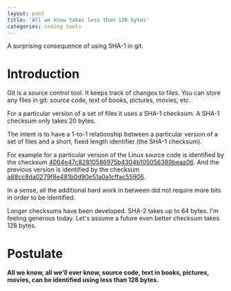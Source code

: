 ```yaml
---
layout: post
title: 'All we know takes less than 128 bytes'
categories: coding tools
---
```


A surprising consequence of using SHA-1 in git.


# Introduction

Git is a source control tool. It keeps track of changes to files. You can store
any files in git: source code, text of books, pictures, movies, etc.

For a particular version of a set of files it uses a SHA-1 checksum. A SHA-1
checksum only takes 20 bytes.

The intent is to have a 1-to-1 relationship between a particular version of a
set of files and a short, fixed length identifier (the SHA-1 checksum).

For example for a particular version of the Linux source code is identified by
the checksum
[4064e47c82810586975b4304b105056389beaa06](https://github.com/torvalds/linux/commit/4064e47c82810586975b4304b105056389beaa06).
And the previous version is identified by the checksum
[a88cc8da0279f8e481b0d90e51a0a1cffac55906](https://github.com/torvalds/linux/commit/a88cc8da0279f8e481b0d90e51a0a1cffac55906).

In a sense, all the additional hard work in between did not require more bits
in order to be identified.

Longer checksums have been developed. SHA-2 takes up to 64 bytes. I'm feeling
generous today. Let's assume a future even better checksum takes 128 bytes.


# Postulate

**All we know, all we'll ever know, source code, text in books,
pictures, movies, can be identified using less than 128 bytes.**

